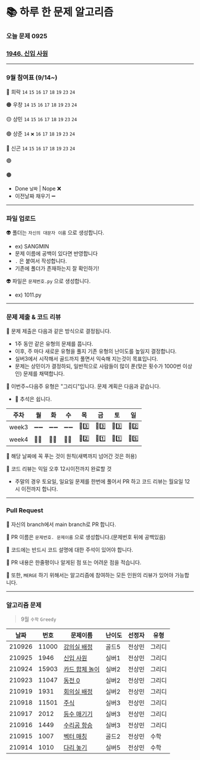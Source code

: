 # 📚 하루 한 문제 알고리즘
### 오늘 문제 0925

### [1946. 신입 사원](https://www.acmicpc.net/problem/1946)
---
### 9월 참여표 (9/14~)
🔴 희락 `14` `15` `16` `17` `18` `19` `23` `24`

🟠 우창 `14` `15` `16` `17` `18` `19` `23` `24`

🟡 상민 `14` `15` `16` `17` `18` `19` `23` `24`

🟢 상준 `14` `❌` `16` `17` `18` `19` `23` `24`

🔵 신곤 `14` `15` `16` `17` `18` `19` `23` `24`

🟣 

🟤  

* Done `날짜` | Nope ❌
* 이전날짜 채우기 ➖

---
### 파일 업로드
👽 폴더는 `자신의 대문자 이름` 으로 생성합니다.
* ex) SANGMIN
* 문제 이름에 공백이 있다면 반영합니다
* `.` 은 붙여서 작성합니다.
* 기존에 폴더가 존재하는지 잘 확인하기!

👽 파일은 `문제번호.py` 으로 생성합니다.
* ex) 1011.py 

---
### 문제 제출 & 코드 리뷰
👻 문제 제출은 다음과 같은 방식으로 결정됩니다.
* 1주 동안 같은 유형의 문제를 풉니다.
* 이후, 주 마다 새로운 유형을 풀지 기존 유형의 난이도를 높일지 결정합니다.
* 실버3에서 시작해서 골드까지 풀면서 익숙해 지는것이 목표입니다.
* 문제는 상민이가 결정하되, 일반적으로 사람들이 많이 푼(맞은 횟수가 1000번 이상인) 문제를 채택합니다.

👻 이번주~다음주 유형은 "그리디"입니다. 문제 계획은 다음과 같습니다.
* 🚗 추석은 쉽니다.

|주차|월|화|수|목|금|토|일|
|---|---|---|---|---|---|---|---|
|week3|➖➖|➖➖|➖➖|🥈3️⃣|🥈3️⃣|🥈3️⃣|🥈2️⃣|
|week4|🚗🚗|🚗🚗|🚗🚗|🥈2️⃣|🥈1️⃣|🥈1️⃣|🥇5️⃣|


👻 해당 날짜에 꼭 푸는 것이 원칙(새벽까지 넘어간 것은 허용)

👻 코드 리뷰는 익일 오후 12시이전까지 완료할 것
* 주말의 경우 토요일, 일요일 문제를 한번에 풀어서 PR 하고 코드 리뷰는 월요일 12시 이전까지 합니다.

---
### Pull Request
🤖 자신의 branch에서 main branch로 PR 합니다.

🤖 PR 이름은 `문제번호. 문제이름` 으로 생성합니다.(문제번호 뒤에 공백있음)  

🤖 코드에는 반드시 코드 설명에 대한 주석이 있어야 합니다.

🤖 PR 내용은 한줄평이나 알게된 점 또는 어려운 점을 적습니다.

🤖 또한, `MERGE` 하기 위해서는 알고리즘에 참여하는 모든 인원의 리뷰가 있어야 가능합니다.

---
### 알고리즘 문제
> 9월 `수학` `Greedy`

|날짜|번호|문제이름|난이도|선정자|유형|
|------|---|---|---|---|---|
|210926|11000|[강의실 배정](https://www.acmicpc.net/problem/11000)|골드5|전상민|그리디|
|210925|1946|[신입 사원](https://www.acmicpc.net/problem/1946)|실버1|전상민|그리디|
|210924|15903|[카드 합체 놀이](https://www.acmicpc.net/problem/15903)|실버2|전상민|그리디|
|210923|11047|[동전 0](https://www.acmicpc.net/problem/11047)|실버2|전상민|그리디|
|210919|1931|[회의실 배정](https://www.acmicpc.net/problem/1931)|실버2|전상민|그리디|
|210918|11501|[주식](https://www.acmicpc.net/problem/11501)|실버3|전상민|그리디|
|210917|2012|[등수 매기기](https://www.acmicpc.net/problem/2012)|실버3|전상민|그리디|
|210916|1449|[수리공 항승](https://www.acmicpc.net/problem/1449)|실버3|전상민|그리디|
|210915|1007|[벡터 매칭](https://www.acmicpc.net/problem/1007)|골드2|전상민|수학|
|210914|1010|[다리 놓기](https://www.acmicpc.net/problem/1010)|실버5|전상민|수학|

